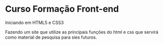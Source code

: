 # Curso Formação Front-end

Iniciando em HTML5 e CSS3

Fazendo um site que utilize as principais funções do html e css que servirá como material de pesquisa para sies futuros.

